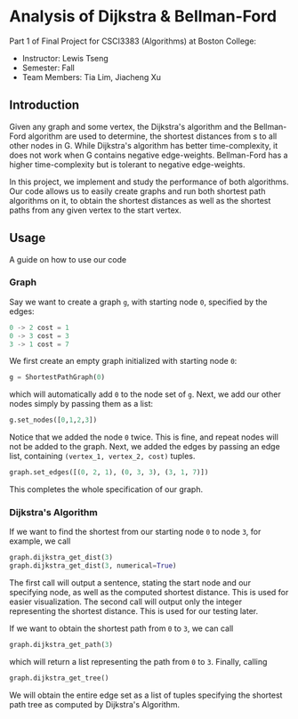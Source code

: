 # Analysis of Dijkstra & Bellman-Ford
Part 1 of Final Project for CSCI3383 (Algorithms) at Boston College:
* Instructor: Lewis Tseng
* Semester: Fall 
* Team Members: Tia Lim, Jiacheng Xu

## Introduction
Given any graph and some vertex, the Dijkstra's algorithm and the Bellman-Ford algorithm are used to determine, the shortest distances from s to all other nodes in G. While Dijkstra's algorithm has better time-complexity, it does not work when G contains negative edge-weights. Bellman-Ford has a higher time-complexity but is tolerant to negative edge-weights.

In this project, we implement and study the performance of both algorithms. Our code allows us to easily create graphs and run both shortest path algorithms on it, to obtain the shortest distances as well as the shortest paths from any given vertex to the start vertex.

## Usage
A guide on how to use our code
### Graph

Say we want to create a graph `g`, with starting node `0`, specified by the edges:

```python
0 -> 2 cost = 1
0 -> 3 cost = 3
3 -> 1 cost = 7
```
We first create an empty graph initialized with starting node `0`:
```python
g = ShortestPathGraph(0)
```
which will automatically add `0` to the node set of `g`. Next, we add our other nodes simply by passing them as a list:
```python
g.set_nodes([0,1,2,3])
```
Notice that we added the node `0` twice. This is fine, and repeat nodes will not be added to the graph.
Next, we added the edges by passing an edge list, containing `(vertex_1, vertex_2, cost)` tuples. 
```python
graph.set_edges([(0, 2, 1), (0, 3, 3), (3, 1, 7)])
```
This completes the whole specification of our graph. 

### Dijkstra's Algorithm
If we want to find the shortest from our starting node `0` to node `3`, for example, we call 
```python
graph.dijkstra_get_dist(3)
graph.dijkstra_get_dist(3, numerical=True)
```
The first call will output a sentence, stating the start node and our specifying node, as well as the computed shortest distance. This is used for easier visualization.
The second call will output only the integer representing the shortest distance. This is used for our testing later.

If we want to obtain the shortest path from `0` to `3`, we can call
```python
graph.dijkstra_get_path(3)
```
which will return a list representing the path from `0` to `3`. Finally, calling 
```python
graph.dijkstra_get_tree()
```
We will obtain the entire edge set as a list of tuples specifying the shortest path tree as computed by Dijkstra's Algorithm.
